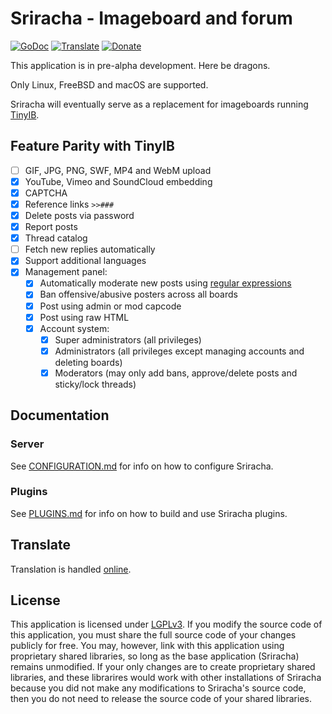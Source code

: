 # Sriracha - Imageboard and forum
[![GoDoc](https://codeberg.org/tslocum/godoc-static/raw/branch/main/badge.svg)](https://pkg.go.dev/codeberg.org/tslocum/sriracha#section-documentation)
[![Translate](https://translate.codeberg.org/widget/sriracha/sriracha/svg-badge.svg)](https://translate.codeberg.org/projects/sriracha/sriracha/)
[![Donate](https://img.shields.io/liberapay/receives/rocket9labs.com.svg?logo=liberapay)](https://liberapay.com/rocket9labs.com)

This application is in pre-alpha development. Here be dragons.

Only Linux, FreeBSD and macOS are supported.

Sriracha will eventually serve as a replacement for imageboards running [TinyIB](https://codeberg.org/tslocum/tinyib).

## Feature Parity with TinyIB

- [ ] GIF, JPG, PNG, SWF, MP4 and WebM upload
- [X] YouTube, Vimeo and SoundCloud embedding
- [X] CAPTCHA
- [X] Reference links `>>###`
- [X] Delete posts via password
- [X] Report posts
- [X] Thread catalog
- [ ] Fetch new replies automatically
- [X] Support additional languages
- [X] Management panel:
  - [X] Automatically moderate new posts using [regular expressions](https://en.wikipedia.org/wiki/Regular_expression)
  - [X] Ban offensive/abusive posters across all boards
  - [X] Post using admin or mod capcode
  - [X] Post using raw HTML
  - [X] Account system:
    - [X] Super administrators (all privileges)
    - [X] Administrators (all privileges except managing accounts and deleting boards)
    - [X] Moderators (may only add bans, approve/delete posts and sticky/lock threads)

## Documentation

### Server

See [CONFIGURATION.md](https://codeberg.org/tslocum/sriracha/src/branch/main/CONFIGURATION.md)
for info on how to configure Sriracha.

### Plugins

See [PLUGINS.md](https://codeberg.org/tslocum/sriracha/src/branch/main/PLUGINS.md)
for info on how to build and use Sriracha plugins.

## Translate

Translation is handled [online](https://translate.codeberg.org/projects/sriracha/sriracha/).

## License

This application is licensed under [LGPLv3](https://codeberg.org/tslocum/sriracha/src/branch/main/LICENSE).
If you modify the source code of this application, you must share the full
source code of your changes publicly for free. You may, however, link with this
application using proprietary shared libraries, so long as the base application
(Sriracha) remains unmodified. If your only changes are to create proprietary
shared libraries, and these librarires would work with other installations of
Sriracha because you did not make any modifications to Sriracha's source code,
then you do not need to release the source code of your shared libraries.
